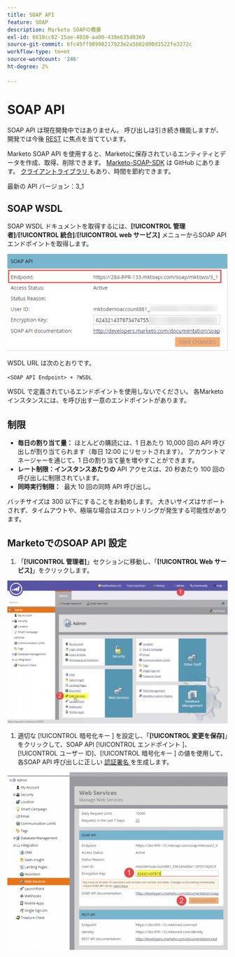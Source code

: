 ```yaml
---
title: SOAP API
feature: SOAP
description: Marketo SOAPの概要
exl-id: 6618cc82-15ae-4030-aa00-438e635d8369
source-git-commit: 6fc45ff98998217923e2a5b02d00d1522fe3272c
workflow-type: tm+mt
source-wordcount: '246'
ht-degree: 2%

---
```


# SOAP API

SOAP API は現在開発中ではありません。 呼び出しは引き続き機能しますが、開発では今後 [REST](https://developer.adobe.com/marketo-apis/) に焦点を当てています。

Marketo SOAP API を使用すると、Marketoに保存されているエンティティとデータを作成、取得、削除できます。 [Marketo-SOAP-SDK](https://github.com/Marketo/SOAP-API-Java-Client) は GitHub にあります。 [ クライアントライブラリ ](https://github.com/Marketo/Community-Supported-Client-Libraries) もあり、時間を節約できます。

最新の API バージョン：3_1

## SOAP WSDL

SOAP WSDL ドキュメントを取得するには、**[!UICONTROL 管理者]**/**[!UICONTROL 統合]**/**[!UICONTROL web サービス]** メニューからSOAP API エンドポイントを取得します。

![SOAP エンドポイント ](assets/endpoint-soap.png)

WSDL URL は次のとおりです。

`<SOAP API Endpoint> + ?WSDL`

WSDL で定義されているエンドポイントを使用しないでください。 各Marketo インスタンスには、を呼び出す一意のエンドポイントがあります。

## 制限

- **毎日の割り当て量：** ほとんどの購読には、1 日あたり 10,000 回の API 呼び出しが割り当てられます（毎日 12:00 にリセットされます）。 アカウントマネージャーを通じて、1 日の割り当て量を増やすことができます。
- **レート制限：インスタンスあたりの** API アクセスは、20 秒あたり 100 回の呼び出しに制限されています。
- **同時実行制限：**  最大 10 回の同時 API 呼び出し。

バッチサイズは 300 以下にすることをお勧めします。 大きいサイズはサポートされず、タイムアウトや、極端な場合はスロットリングが発生する可能性があります。

## MarketoでのSOAP API 設定

1. 「**[!UICONTROL 管理者]**」セクションに移動し、「**[!UICONTROL Web サービス]**」をクリックします。

![admin-web-services2](assets/admin-web-services2.png)

1. 適切な [!UICONTROL  暗号化キー ] を設定し、「**[!UICONTROL 変更を保存]**」をクリックして、SOAP API [!UICONTROL  エンドポイント ]、[!UICONTROL  ユーザー ID]、[!UICONTROL  暗号化キー ] の値を使用して、各SOAP API 呼び出しに正しい [ 認証署名 ](authentication-signature.md) を生成します。

![admin-web-services3](assets/admin-web-services3.png)
